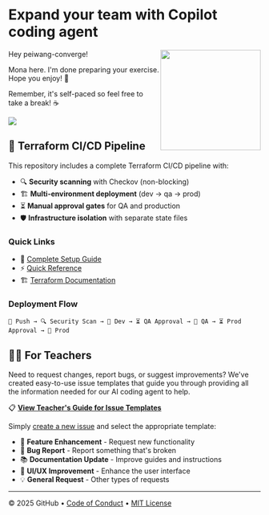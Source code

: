 # Expand your team with Copilot coding agent

<img src="https://octodex.github.com/images/Professortocat_v2.png" align="right" height="200px" />

Hey peiwang-converge!

Mona here. I'm done preparing your exercise. Hope you enjoy! 💚

Remember, it's self-paced so feel free to take a break! ☕️

[![](https://img.shields.io/badge/Go%20to%20Exercise-%E2%86%92-1f883d?style=for-the-badge&logo=github&labelColor=197935)](https://github.com/peiwang-converge/skills-expand-your-team-with-copilot/issues/1)

## 🚀 Terraform CI/CD Pipeline

This repository includes a complete Terraform CI/CD pipeline with:

- 🔍 **Security scanning** with Checkov (non-blocking)
- 🏗️ **Multi-environment deployment** (dev → qa → prod)
- ⏳ **Manual approval gates** for QA and production
- 🛡️ **Infrastructure isolation** with separate state files

### Quick Links
- 📖 [Complete Setup Guide](docs/terraform-cicd-setup.md)
- ⚡ [Quick Reference](docs/deployment-quick-reference.md)
- 🏗️ [Terraform Documentation](terraform/README.md)

### Deployment Flow
```
📝 Push → 🔍 Security Scan → 🚀 Dev → ⏳ QA Approval → 🚀 QA → ⏳ Prod Approval → 🚀 Prod
```

## 👩‍🏫 For Teachers

Need to request changes, report bugs, or suggest improvements? We've created easy-to-use issue templates that guide you through providing all the information needed for our AI coding agent to help.

📋 **[View Teacher's Guide for Issue Templates](docs/teacher-issue-guide.md)**

Simply [create a new issue](../../issues/new/choose) and select the appropriate template:
- 🚀 **Feature Enhancement** - Request new functionality
- 🐛 **Bug Report** - Report something that's broken
- 📚 **Documentation Update** - Improve guides and instructions  
- 🎨 **UI/UX Improvement** - Enhance the user interface
- 💡 **General Request** - Other types of requests

---

&copy; 2025 GitHub &bull; [Code of Conduct](https://www.contributor-covenant.org/version/2/1/code_of_conduct/code_of_conduct.md) &bull; [MIT License](https://gh.io/mit)

